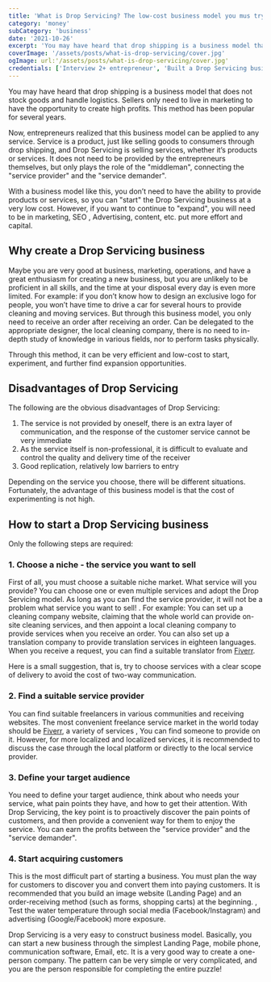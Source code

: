 ```yaml
---
title: 'What is Drop Servicing? The low-cost business model you mus try!'
category: 'money'
subCategory: 'business'
date: '2021-10-26'
excerpt: 'You may have heard that drop shipping is a business model that does not stock goods and handle logistics. Sellers only need to live in marketing to have the opportunity to create high profits. This method has been popular for several years. Now, entrepreneurs realized that this business model can be applied to any service...'
coverImage: '/assets/posts/what-is-drop-servicing/cover.jpg'
ogImage: url:'/assets/posts/what-is-drop-servicing/cover.jpg'
credentials: ['Interview 2+ entrepreneur', 'Built a Drop Servicing business']
---
```


You may have heard that drop shipping is a business model that does not stock goods and handle logistics. Sellers only need to live in marketing to have the opportunity to create high profits. This method has been popular for several years.

Now, entrepreneurs realized that this business model can be applied to any service. Service is a product, just like selling goods to consumers through drop shipping, and Drop Servicing is selling services, whether it’s products or services. It does not need to be provided by the entrepreneurs themselves, but only plays the role of the "middleman", connecting the "service provider" and the "service demander".

With a business model like this, you don’t need to have the ability to provide products or services, so you can "start" the Drop Servicing business at a very low cost. However, if you want to continue to "expand", you will need to be in marketing, SEO , Advertising, content, etc. put more effort and capital.

## Why create a Drop Servicing business

Maybe you are very good at business, marketing, operations, and have a great enthusiasm for creating a new business, but you are unlikely to be proficient in all skills, and the time at your disposal every day is even more limited. For example: if you don’t know how to design an exclusive logo for people, you won’t have time to drive a car for several hours to provide cleaning and moving services. But through this business model, you only need to receive an order after receiving an order. Can be delegated to the appropriate designer, the local cleaning company, there is no need to in-depth study of knowledge in various fields, nor to perform tasks physically.

Through this method, it can be very efficient and low-cost to start, experiment, and further find expansion opportunities.

## Disadvantages of Drop Servicing

The following are the obvious disadvantages of Drop Servicing:

1. The service is not provided by oneself, there is an extra layer of communication, and the response of the customer service cannot be very immediate
2. As the service itself is non-professional, it is difficult to evaluate and control the quality and delivery time of the receiver
3. Good replication, relatively low barriers to entry

Depending on the service you choose, there will be different situations. Fortunately, the advantage of this business model is that the cost of experimenting is not high.

## How to start a Drop Servicing business

Only the following steps are required:

### 1. Choose a niche - the service you want to sell

First of all, you must choose a suitable niche market. What service will you provide? You can choose one or even multiple services and adopt the Drop Servicing model. As long as you can find the service provider, it will not be a problem what service you want to sell! . For example: You can set up a cleaning company website, claiming that the whole world can provide on-site cleaning services, and then appoint a local cleaning company to provide services when you receive an order. You can also set up a translation company to provide translation services in eighteen languages. When you receive a request, you can find a suitable translator from [Fiverr](https://www.fiverr.com/).

Here is a small suggestion, that is, try to choose services with a clear scope of delivery to avoid the cost of two-way communication.

### 2. Find a suitable service provider

You can find suitable freelancers in various communities and receiving websites. The most convenient freelance service market in the world today should be [Fiverr](https://www.fiverr.com/), a variety of services , You can find someone to provide on it. However, for more localized and localized services, it is recommended to discuss the case through the local platform or directly to the local service provider.

### 3. Define your target audience

You need to define your target audience, think about who needs your service, what pain points they have, and how to get their attention. With Drop Servicing, the key point is to proactively discover the pain points of customers, and then provide a convenient way for them to enjoy the service. You can earn the profits between the "service provider" and the "service demander".

### 4. Start acquiring customers

This is the most difficult part of starting a business. You must plan the way for customers to discover you and convert them into paying customers. It is recommended that you build an image website (Landing Page) and an order-receiving method (such as forms, shopping carts) at the beginning. , Test the water temperature through social media (Facebook/Instagram) and advertising (Google/Facebook) more exposure.

Drop Servicing is a very easy to construct business model. Basically, you can start a new business through the simplest Landing Page, mobile phone, communication software, Email, etc. It is a very good way to create a one-person company. The pattern can be very simple or very complicated, and you are the person responsible for completing the entire puzzle!
